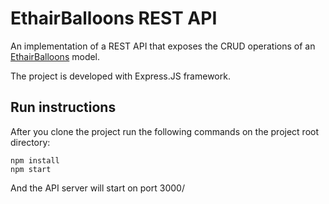# EthairBalloons REST API
An implementation of a REST API that exposes the CRUD operations of an [EthairBalloons](https://github.com/petrosDemetrakopoulos/ethairballoons) model.

The project is developed with Express.JS framework.

## Run instructions
After you clone the project run the following commands on the project root directory:
```
npm install
npm start
```
And the API server will start on port 3000/
